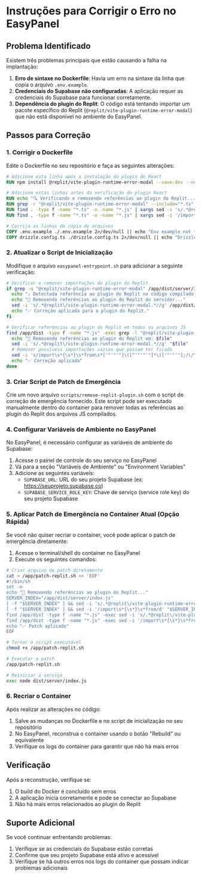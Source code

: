 # Instruções para Corrigir o Erro no EasyPanel

## Problema Identificado
Existem três problemas principais que estão causando a falha na implantação:

1. **Erro de sintaxe no Dockerfile**: Havia um erro na sintaxe da linha que copia o arquivo `.env.example`.
2. **Credenciais do Supabase não configuradas**: A aplicação requer as credenciais do Supabase para funcionar corretamente.
3. **Dependência do plugin do Replit**: O código está tentando importar um pacote específico do Replit (`@replit/vite-plugin-runtime-error-modal`) que não está disponível no ambiente do EasyPanel.

## Passos para Correção

### 1. Corrigir o Dockerfile
Edite o Dockerfile no seu repositório e faça as seguintes alterações:

```dockerfile
# Adicione esta linha após a instalação do plugin do React
RUN npm install @replit/vite-plugin-runtime-error-modal --save-dev --no-fund --no-audit || echo "Plugin do Replit não disponível, continuando sem ele..."

# Adicione estas linhas antes da verificação do plugin React
RUN echo "🔍 Verificando e removendo referências ao plugin do Replit..."
RUN grep -r "@replit/vite-plugin-runtime-error-modal" --include="*.ts" --include="*.js" . || echo "Nenhuma referência encontrada"
RUN find . -type f -name "*.ts" -o -name "*.js" | xargs sed -i 's/.*@replit\/vite-plugin-runtime-error-modal.*//g' || echo "Sem alterações"
RUN find . -type f -name "*.ts" -o -name "*.js" | xargs sed -i '/import\s*{\s*}\s*from/d' || echo "Sem importações vazias"

# Corrija as linhas de cópia de arquivos
COPY .env.example ./.env.example 2>/dev/null || echo "Env example not found"
COPY drizzle.config.ts ./drizzle.config.ts 2>/dev/null || echo "Drizzle config not found"
```

### 2. Atualizar o Script de Inicialização
Modifique o arquivo `easypanel-entrypoint.sh` para adicionar a seguinte verificação:

```bash
# Verificar e remover importações do plugin do Replit
if grep -q "@replit/vite-plugin-runtime-error-modal" /app/dist/server/index.js; then
  echo "⚠️ Detectada referência ao plugin do Replit no código compilado!"
  echo "🔧 Removendo referências ao plugin do Replit do servidor..."
  sed -i 's/.*@replit\/vite-plugin-runtime-error-modal.*//g' /app/dist/server/index.js
  echo "✅ Correção aplicada para o plugin do Replit."
fi

# Verificar referências ao plugin do Replit em todos os arquivos JS
find /app/dist -type f -name "*.js" -exec grep -l "@replit/vite-plugin-runtime-error-modal" {} \; | while read file; do
  echo "🔧 Removendo referências ao plugin do Replit em: $file"
  sed -i 's/.*@replit\/vite-plugin-runtime-error-modal.*//g' "$file"
  # Remover possíveis importações vazias que possam ter ficado
  sed -i 's/import\s*{\s*}\s*from\s*['"'"'"]\([^'"'"'"]*\)['"'"'"];/\/\/ Importação removida: \1/g' "$file"
  echo "✅ Correção aplicada"
done
```

### 3. Criar Script de Patch de Emergência
Crie um novo arquivo `scripts/remove-replit-plugin.sh` com o script de correção de emergência fornecido. Este script pode ser executado manualmente dentro do container para remover todas as referências ao plugin do Replit dos arquivos JS compilados.

### 4. Configurar Variáveis de Ambiente no EasyPanel
No EasyPanel, é necessário configurar as variáveis de ambiente do Supabase:

1. Acesse o painel de controle do seu serviço no EasyPanel
2. Vá para a seção "Variáveis de Ambiente" ou "Environment Variables"
3. Adicione as seguintes variáveis:
   - `SUPABASE_URL`: URL do seu projeto Supabase (ex: https://seuprojeto.supabase.co)
   - `SUPABASE_SERVICE_ROLE_KEY`: Chave de serviço (service role key) do seu projeto Supabase

### 5. Aplicar Patch de Emergência no Container Atual (Opção Rápida)
Se você não quiser recriar o container, você pode aplicar o patch de emergência diretamente:

1. Acesse o terminal/shell do container no EasyPanel
2. Execute os seguintes comandos:

```bash
# Criar arquivo de patch diretamente
cat > /app/patch-replit.sh << 'EOF'
#!/bin/sh
set -e
echo "🔧 Removendo referências ao plugin do Replit..."
SERVER_INDEX="/app/dist/server/index.js"
[ -f "$SERVER_INDEX" ] && sed -i 's/.*@replit\/vite-plugin-runtime-error-modal.*//g' "$SERVER_INDEX"
[ -f "$SERVER_INDEX" ] && sed -i '/import\s*{\s*}\s*from/d' "$SERVER_INDEX"
find /app/dist -type f -name "*.js" -exec sed -i 's/.*@replit\/vite-plugin-runtime-error-modal.*//g' {} \;
find /app/dist -type f -name "*.js" -exec sed -i '/import\s*{\s*}\s*from/d' {} \;
echo "✅ Patch aplicado"
EOF

# Tornar o script executável
chmod +x /app/patch-replit.sh

# Executar o patch
/app/patch-replit.sh

# Reiniciar o serviço
exec node dist/server/index.js
```

### 6. Recriar o Container
Após realizar as alterações no código:

1. Salve as mudanças no Dockerfile e no script de inicialização no seu repositório
2. No EasyPanel, reconstrua o container usando o botão "Rebuild" ou equivalente
3. Verifique os logs do container para garantir que não há mais erros

## Verificação
Após a reconstrução, verifique se:

1. O build do Docker é concluído sem erros
2. A aplicação inicia corretamente e pode se conectar ao Supabase
3. Não há mais erros relacionados ao plugin do Replit

## Suporte Adicional
Se você continuar enfrentando problemas:

1. Verifique se as credenciais do Supabase estão corretas
2. Confirme que seu projeto Supabase está ativo e acessível
3. Verifique se há outros erros nos logs do container que possam indicar problemas adicionais 